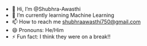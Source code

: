 - 👋 Hi, I’m @Shubhra-Awasthi
- 🌱 I’m currently learning Machine Learning
- 📫 How to reach me shubhraawasthi750@gmail.com
- 😄 Pronouns: He/Him
- ⚡ Fun fact: I think they were on a break!!

<!---
Shubhra-Awasthi/Shubhra-Awasthi is a ✨ special ✨ repository because its `README.md` (this file) appears on your GitHub profile.
You can click the Preview link to take a look at your changes.
--->
